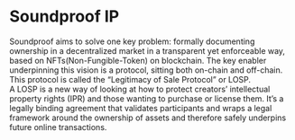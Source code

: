 # Soundproof IP

Soundproof aims to solve one key problem: formally documenting ownership in a decentralized market in a transparent yet enforceable way, based on NFTs(Non-Fungible-Token) on blockchain. The key enabler underpinning this vision is a protocol, sitting both on-chain and off-chain.
This protocol is called the “Legitimacy of Sale Protocol” or LOSP. <br> A LOSP is a new way of looking at how to protect creators’ intellectual property rights (IPR) and those wanting to purchase or license them. It’s a legally binding agreement that validates participants and wraps a legal framework around the ownership of assets and therefore safely underpins future online transactions.
